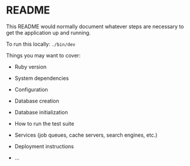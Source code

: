# README

This README would normally document whatever steps are necessary to get the
application up and running.

To run this locally:
`./bin/dev`

Things you may want to cover:

* Ruby version

* System dependencies

* Configuration

* Database creation

* Database initialization

* How to run the test suite

* Services (job queues, cache servers, search engines, etc.)

* Deployment instructions

* ...
